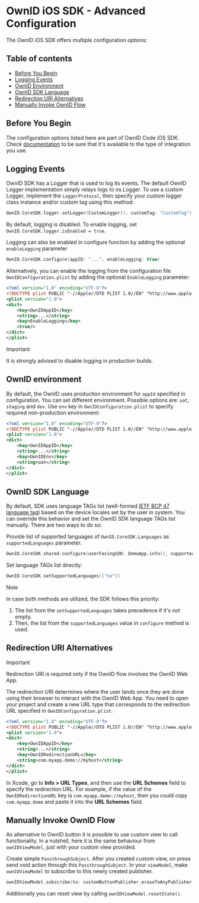 # OwnID iOS SDK - Advanced Configuration

The OwnID iOS SDK offers multiple configuration options:

## Table of contents

* [Before You Begin](#before-you-begin)
* [Logging Events](#logging-events)
* [OwnID Environment](#ownid-environment)
* [OwnID SDK Language](#ownid-sdk-language)
* [Redirection URI Alternatives](#redirection-uri-alternatives)
* [Manually Invoke OwnID Flow](#manually-invoke-ownid-flow)

## Before You Begin

The configuration options listed here are part of OwnID Code iOS SDK. Check [documentation](../README.md) to be sure that it's available to the type of integration you use.

## Logging Events

OwnID SDK has a Logger that is used to log its events. The default OwnID Logger implementation simply relays logs to os.Logger. To use a custom Logger, implement the `LoggerProtocol`, then specify your custom logger class instance and/or custom tag using this method:

```swift
OwnID.CoreSDK.logger.setLogger(CustomLogger(), customTag: "CustomTag")
```

By default, logging is disabled. To enable logging, set `OwnID.CoreSDK.logger.isEnabled = true`.

Logging can also be enabled in configure function by adding the optional `enableLogging` parameter

```swift
OwnID.CoreSDK.configure(appID: "...", enableLogging: true)
```

Alternatively, you can enable the logging from the configuration file `OwnIDConfiguration.plist` by adding the optional `EnableLogging` parameter:

```xml
<?xml version="1.0" encoding="UTF-8"?>
<!DOCTYPE plist PUBLIC "-//Apple//DTD PLIST 1.0//EN" "http://www.apple.com/DTDs/PropertyList-1.0.dtd">
<plist version="1.0">
<dict>
    <key>OwnIDAppID</key>
    <string>...</string>
    <key>EnableLogging</key>
    <true/>
</dict>
</plist>
```

> [!IMPORTANT]
> It is strongly advised to disable logging in production builds.

## OwnID environment

By default, the OwnID uses production environment for `appId` specified in configuration. You can set different environment. Possible options are: `uat`, `staging` and `dev`. Use `env` key in `OwnIDConfiguration.plist` to specify required non-production environment:

```xml
<?xml version="1.0" encoding="UTF-8"?>
<!DOCTYPE plist PUBLIC "-//Apple//DTD PLIST 1.0//EN" "http://www.apple.com/DTDs/PropertyList-1.0.dtd">
<plist version="1.0">
<dict>
    <key>OwnIDAppID</key>
    <string>...</string>
    <key>OwnIDEnv</key>
    <string>uat</string>   
</dict>
</plist>
```

## OwnID SDK Language

By default, SDK uses language TAGs list (well-formed [IETF BCP 47 language tag](https://developer.mozilla.org/en-US/docs/Web/HTTP/Headers/Accept-Language)) based on the device locales set by the user in system. You can override this behavior and set the OwnID SDK language TAGs list manually. There are two ways to do so:

Provide list of supported languages of `OwnID.CoreSDK.Languages` as `supportedLanguages` parameter.
```swift
OwnID.CoreSDK.shared.configure(userFacingSDK: DemoApp.info(), supportedLanguages: .init(rawValue: ["he"]))
``` 

Set language TAGs list directly:
```swift
OwnID.CoreSDK.setSupportedLanguages(["he"])
```

> [!NOTE]
> In case both methods are utilized, the SDK follows this priority:
> 
> 1. The list from the `setSupportedLanguages` takes precedence if it's not empty.
> 2. Then, the list from the `supportedLanguages` value in `configure` method is used.

## Redirection URI Alternatives

> [!IMPORTANT]
> Redirection URI is required only if the OwnID flow involves the OwnID Web App.

The redirection URI determines where the user lands once they are done using their browser to interact with the OwnID Web App. You need to open your project and create a new URL type that corresponds to the redirection URL specified in `OwnIDConfiguration.plist`. 

```xml
<?xml version="1.0" encoding="UTF-8"?>
<!DOCTYPE plist PUBLIC "-//Apple//DTD PLIST 1.0//EN" "http://www.apple.com/DTDs/PropertyList-1.0.dtd">
<plist version="1.0">
<dict>
    <key>OwnIDAppID</key>
    <string>...</string>
    <key>OwnIDRedirectionURL</key>
    <string>com.myapp.demo://myhost</string>
</dict>
</plist>
```

In Xcode, go to **Info > URL Types**, and then use the **URL Schemes** field to specify the redirection URL. For example, if the value of the `OwnIDRedirectionURL` key is `com.myapp.demo://myhost`, then you could copy `com.myapp.demo` and paste it into the **URL Schemes** field.

## Manually Invoke OwnID Flow
As alternative to OwnID button it is possible to use custom view to call functionality. In a nutshell, here it is the same behaviour from `ownIDViewModel`, just with your custom view provided.

Create simple `PassthroughSubject`. After you created custom view, on press send void action through this `PassthroughSubject`. In your `viewModel`, make `ownIDViewModel` to subscribe to this newly created publisher.

```swift
ownIDViewModel.subscribe(to: customButtonPublisher.eraseToAnyPublisher())
```

Additionally you can reset view by calling `ownIDViewModel.resetState()`.
